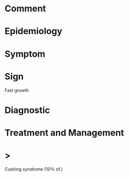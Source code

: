 # Comment

# Epidemiology

# Symptom

# Sign

Fast growth

# Diagnostic

# Treatment and Management

# >

Cushing syndrome
(10% of.)
